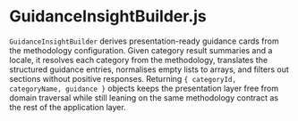 # GuidanceInsightBuilder.js

`GuidanceInsightBuilder` derives presentation-ready guidance cards from the methodology configuration. Given category result summaries and a locale, it resolves each category from the methodology, translates the structured guidance entries, normalises empty lists to arrays, and filters out sections without positive responses. Returning `{ categoryId, categoryName, guidance }` objects keeps the presentation layer free from domain traversal while still leaning on the same methodology contract as the rest of the application layer.
